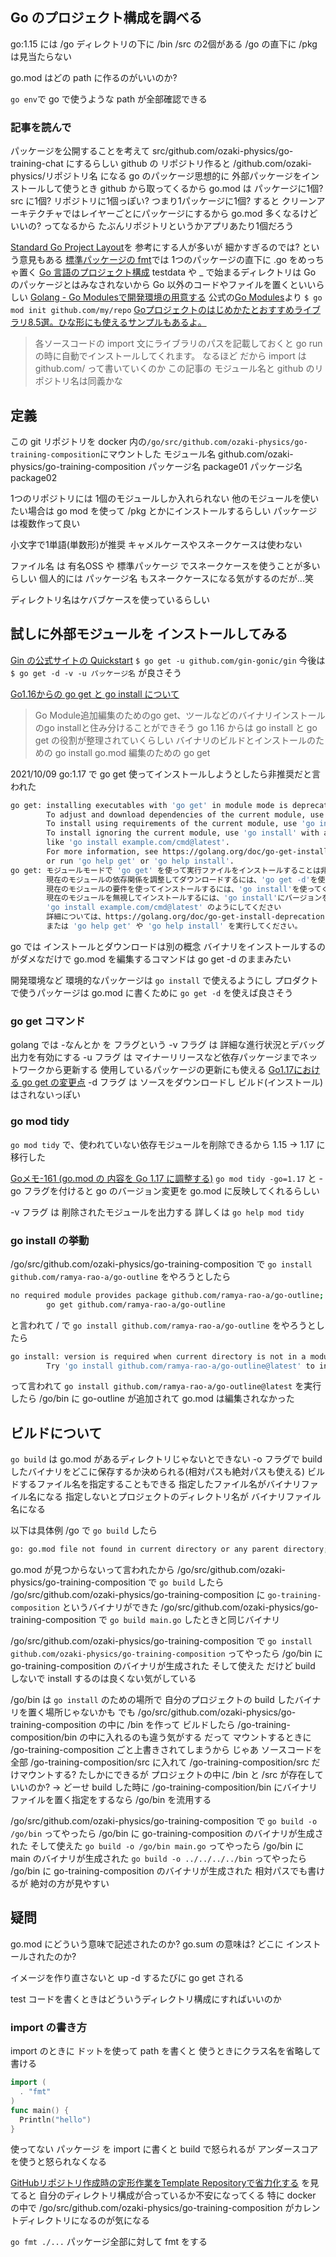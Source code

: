 ## Go のプロジェクト構成を調べる
go:1.15 には /go ディレクトリの下に /bin /src の2個がある
/go の直下に /pkg は見当たらない

go.mod はどの path に作るのがいいのか?

`go env`で go で使うような path が全部確認できる

### 記事を読んで
パッケージを公開することを考えて src/github.com/ozaki-physics/go-training-chat にするらしい
github の リポジトリ作ると /github.com/ozaki-physics/リポジトリ名 になる
go のパッケージ思想的に 外部パッケージをインストールして使うとき github から取ってくるから
go.mod は パッケージに1個? src に1個?
リポジトリに1個っぽい? つまり1パッケージに1個?
すると クリーンアーキテクチャではレイヤーごとにパッケージにするから go.mod 多くなるけどいいの?
ってなるから たぶんリポジトリというかアプリあたり1個だろう

[Standard Go Project Layout](https://github.com/golang-standards/project-layout/blob/master/README_ja.md)を
参考にする人が多いが 細かすぎるのでは? という意見もある
[標準パッケージの fmt](https://github.com/golang/go/tree/master/src/fmt)では
1つのパッケージの直下に .go をめっちゃ置く
[Go 言語のプロジェクト構成](https://blog.tokoyax.com/entry/go/project)
testdata や _ で始まるディレクトリは Go のパッケージとはみなされないから Go 以外のコードやファイルを置くといいらしい
[Golang - Go Modulesで開発環境の用意する](https://qiita.com/so-heee/items/56f5317b42cec3d94383)
公式の[Go Modules](https://github.com/golang/go/wiki/Modules)より
`$ go mod init github.com/my/repo`
[Goプロジェクトのはじめかたとおすすめライブラリ8.5選。ひな形にも使えるサンプルもあるよ。](https://qiita.com/yagi_eng/items/65cd812107362d36ae86)
>各ソースコードの import 文にライブラリのパスを記載しておくと go run の時に自動でインストールしてくれます。
なるほど だから import は github.com/ って書いていくのか
この記事の モジュール名と github のリポジトリ名は同義かな

## 定義
この git リポジトリを
docker 内の`/go/src/github.com/ozaki-physics/go-training-composition`にマウントした
モジュール名 github.com/ozaki-physics/go-training-composition
パッケージ名 package01
パッケージ名 package02

1つのリポジトリには 1個のモジュールしか入れられない
他のモジュールを使いたい場合は go mod を使って /pkg とかにインストールするらしい
パッケージは複数作って良い

小文字で1単語(単数形)が推奨
キャメルケースやスネークケースは使わない

ファイル名 は 有名OSS や 標準パッケージ でスネークケースを使うことが多いらしい
個人的には パッケージ名 もスネークケースになる気がするのだが...笑

ディレクトリ名はケバブケースを使っているらしい


## 試しに外部モジュールを インストールしてみる
[Gin の公式サイトの Quickstart](https://gin-gonic.com/docs/quickstart/)
`$ go get -u github.com/gin-gonic/gin`
今後は `$ go get -d -v -u パッケージ名` が良さそう

[Go1.16からの go get と go install について](https://qiita.com/eihigh/items/9fe52804610a8c4b7e41)
>Go Module追加編集のためのgo get、ツールなどのバイナリインストールのgo installと住み分けることができそう
go 1.16 からは go install と go get の役割が整理されていくらしい
バイナリのビルドとインストールのための go install
go.mod 編集のための go get

2021/10/09 go:1.17 で go get 使ってインストールしようとしたら非推奨だと言われた
```bash
go get: installing executables with 'go get' in module mode is deprecated.
        To adjust and download dependencies of the current module, use 'go get -d'.
        To install using requirements of the current module, use 'go install'.
        To install ignoring the current module, use 'go install' with a version,
        like 'go install example.com/cmd@latest'.
        For more information, see https://golang.org/doc/go-get-install-deprecation
        or run 'go help get' or 'go help install'.
go get: モジュールモードで 'go get' を使って実行ファイルをインストールすることは非推奨です。
        現在のモジュールの依存関係を調整してダウンロードするには、'go get -d'を使ってください。
        現在のモジュールの要件を使ってインストールするには、'go install'を使ってください。
        現在のモジュールを無視してインストールするには、'go install'にバージョンを指定して
        'go install example.com/cmd@latest' のようにしてください
        詳細については、https://golang.org/doc/go-get-install-deprecation
        または 'go help get' や 'go help install' を実行してください。
```
go では インストールとダウンロードは別の概念
バイナリをインストールするのがダメなだけで go.mod を編集するコマンドは go get -d のままみたい

開発環境など 環境的なパッケージは `go install` で使えるようにし
プロダクトで使うパッケージは go.mod に書くために `go get -d` を使えば良さそう

### go get コマンド
golang では -なんとか を フラグという
-v フラグ は 詳細な進行状況とデバッグ出力を有効にする
-u フラグ は マイナーリリースなど依存パッケージまでネットワークから更新する 使用しているパッケージの更新にも使える
[Go1.17における go get の変更点](https://future-architect.github.io/articles/20210818a/)
-d フラグ は ソースをダウンロードし ビルド(インストール)はされないっぽい

### go mod tidy
`go mod tidy` で、使われていない依存モジュールを削除できるから
1.15 -> 1.17 に移行した

[Goメモ-161 (go.mod の 内容を Go 1.17 に調整する)](https://devlights.hatenablog.com/entry/2021/09/02/112354)
`go mod tidy -go=1.17` と -go フラグを付けると go のバージョン変更を go.mod に反映してくれるらしい

-v フラグ は 削除されたモジュールを出力する
詳しくは `go help mod tidy`

### go install の挙動
/go/src/github.com/ozaki-physics/go-training-composition で
`go install github.com/ramya-rao-a/go-outline` をやろうとしたら
```bash
no required module provides package github.com/ramya-rao-a/go-outline; to add it:
        go get github.com/ramya-rao-a/go-outline
```
と言われて
/ で
`go install github.com/ramya-rao-a/go-outline` をやろうとしたら
```bash
go install: version is required when current directory is not in a module
        Try 'go install github.com/ramya-rao-a/go-outline@latest' to install the latest version
```
って言われて
`go install github.com/ramya-rao-a/go-outline@latest` を実行したら
/go/bin に go-outline が追加されて go.mod は編集されなかった

## ビルドについて
`go build` は go.mod があるディレクトリじゃないとできない
-o フラグで build したバイナリをどこに保存するか決められる(相対パスも絶対パスも使える)
ビルドするファイル名を指定することもできる 指定したファイル名がバイナリファイル名になる
指定しないとプロジェクトのディレクトリ名が バイナリファイル名になる

以下は具体例
/go で `go build` したら
```bash
go: go.mod file not found in current directory or any parent directory; see 'go help modules'
```
go.mod が見つからないって言われたから
/go/src/github.com/ozaki-physics/go-training-composition で `go build` したら
/go/src/github.com/ozaki-physics/go-training-composition に `go-training-composition` というバイナリができた
/go/src/github.com/ozaki-physics/go-training-composition で `go build main.go` したときと同じバイナリ

/go/src/github.com/ozaki-physics/go-training-composition で
`go install github.com/ozaki-physics/go-training-composition` ってやったら
/go/bin に go-training-composition のバイナリが生成された
そして使えた
だけど build しないで install するのは良くない気がしている

/go/bin は `go install` のための場所で 自分のプロジェクトの build したバイナリを置く場所じゃないかも
でも /go/src/github.com/ozaki-physics/go-training-composition の中に /bin を作って
ビルドしたら /go-training-composition/bin の中に入れるのも違う気がする
だって マウントするときに /go-training-composition ごと上書きされてしまうから
じゃあ ソースコードを全部 /go-training-composition/src に入れて /go-training-composition/src だけマウントする?
たしかにできるが プロジェクトの中に /bin と /src が存在していいのか?
-> どーせ build した時に /go-training-composition/bin にバイナリファイルを置く指定をするなら /go/bin を流用する

/go/src/github.com/ozaki-physics/go-training-composition で
`go build -o /go/bin` ってやったら
/go/bin に go-training-composition のバイナリが生成された
そして使えた
`go build -o /go/bin main.go` ってやったら
/go/bin に main のバイナリが生成された
`go build -o ../../../../bin` ってやったら
/go/bin に go-training-composition のバイナリが生成された
相対パスでも書けるが 絶対の方が見やすい

## 疑問
go.mod にどういう意味で記述されたのか?
go.sum の意味は?
どこに インストールされたのか?

イメージを作り直さないと up -d するたびに go get される

test コードを書くときはどういうディレクトリ構成にすればいいのか

### import の書き方
import のときに ドットを使って path を書くと 使うときにクラス名を省略して書ける
```go
import (
  . "fmt"
)
func main() {
  Println("hello")
}
```

使ってない パッケージ を import に書くと build で怒られるが アンダースコア を使うと怒られなくなる


[GitHubリポジトリ作成時の定形作業をTemplate Repositoryで省力化する](https://devblog.thebase.in/entry/2020/06/23/131444)
を見てると 自分のディレクトリ構成が合っているか不安になってくる
特に docker の中で /go/src/github.com/ozaki-physics/go-training-composition がカレントディレクトリになるのが気になる

`go fmt ./...` パッケージ全部に対して fmt をする
